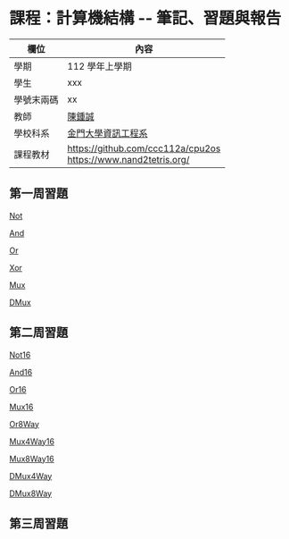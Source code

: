 # 課程：計算機結構 -- 筆記、習題與報告

欄位 | 內容
-----|--------
學期 | 112 學年上學期
學生 |  xxx
學號末兩碼 | xx
教師 | [陳鍾誠](https://www.nqu.edu.tw/educsie/index.php?act=blog&code=list&ids=4)
學校科系 | [金門大學資訊工程系](https://www.nqu.edu.tw/educsie/index.php)
課程教材 | https://github.com/ccc112a/cpu2os <BR/> https://www.nand2tetris.org/

## 第一周習題
[Not](https://github.com/ygvmp1105/_co/blob/master/01/Not.hdl)

[And](https://github.com/ygvmp1105/_co/blob/master/01/And.hdl)

[Or](https://github.com/ygvmp1105/_co/blob/master/01/Or.hdl)

[Xor](https://github.com/ygvmp1105/_co/blob/master/01/Xor.hdl)

[Mux](https://github.com/ygvmp1105/_co/blob/master/01/Mux.hdl)

[DMux](https://github.com/ygvmp1105/_co/blob/master/01/DMux.hdl)

## 第二周習題
[Not16](https://github.com/ygvmp1105/_co/blob/master/01/Not16.hdl)

[And16](https://github.com/ygvmp1105/_co/blob/master/01/And16.hdl)

[Or16](https://github.com/ygvmp1105/_co/blob/master/01/Or16.hdl)

[Mux16](https://github.com/ygvmp1105/_co/blob/master/01/Mux16.hdl)

[Or8Way](https://github.com/ygvmp1105/_co/blob/master/01/Or8Way.hdl)

[Mux4Way16](https://github.com/ygvmp1105/_co/blob/master/01/Mux4Way16.hdl)

[Mux8Way16](https://github.com/ygvmp1105/_co/blob/master/01/Mux8Way16.hdl)

[DMux4Way](https://github.com/ygvmp1105/_co/blob/master/01/DMux4Way.hdl)

[DMux8Way](https://github.com/ygvmp1105/_co/blob/master/01/DMux8Way.hdl)

## 第三周習題
